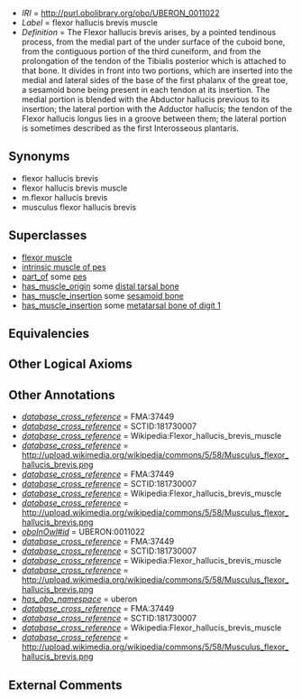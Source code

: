  * *IRI* = http://purl.obolibrary.org/obo/UBERON_0011022
 * *Label* = flexor hallucis brevis muscle
 * *Definition* = The Flexor hallucis brevis arises, by a pointed tendinous process, from the medial part of the under surface of the cuboid bone, from the contiguous portion of the third cuneiform, and from the prolongation of the tendon of the Tibialis posterior which is attached to that bone. It divides in front into two portions, which are inserted into the medial and lateral sides of the base of the first phalanx of the great toe, a sesamoid bone being present in each tendon at its insertion. The medial portion is blended with the Abductor hallucis previous to its insertion; the lateral portion with the Adductor hallucis; the tendon of the Flexor hallucis longus lies in a groove between them; the lateral portion is sometimes described as the first Interosseous plantaris.

## Synonyms

 * flexor hallucis brevis
 * flexor hallucis brevis muscle
 * m.flexor hallucis brevis
 * musculus flexor hallucis brevis

## Superclasses

 * [flexor muscle](../../UBERON/66/UBERON_0000366.md)
 * [intrinsic muscle of pes](../../UBERON/78/UBERON_0014378.md)
 * [part_of](../../BFO/50/BFO_0000050.md) some [pes](../../UBERON/87/UBERON_0002387.md)
 * [has_muscle_origin](../../RO/72/RO_0002372.md) some [distal tarsal bone](../../UBERON/21/UBERON_0010721.md)
 * [has_muscle_insertion](../../RO/73/RO_0002373.md) some [sesamoid bone](../../UBERON/79/UBERON_0001479.md)
 * [has_muscle_insertion](../../RO/73/RO_0002373.md) some [metatarsal bone of digit 1](../../UBERON/50/UBERON_0003650.md)

## Equivalencies


## Other Logical Axioms


## Other Annotations

 * *[database_cross_reference](../../ef/oboInOwl#hasDbXref.md)* = FMA:37449
 * *[database_cross_reference](../../ef/oboInOwl#hasDbXref.md)* = SCTID:181730007
 * *[database_cross_reference](../../ef/oboInOwl#hasDbXref.md)* = Wikipedia:Flexor_hallucis_brevis_muscle
 * *[database_cross_reference](../../ef/oboInOwl#hasDbXref.md)* = http://upload.wikimedia.org/wikipedia/commons/5/58/Musculus_flexor_hallucis_brevis.png
 * *[database_cross_reference](../../ef/oboInOwl#hasDbXref.md)* = FMA:37449
 * *[database_cross_reference](../../ef/oboInOwl#hasDbXref.md)* = SCTID:181730007
 * *[database_cross_reference](../../ef/oboInOwl#hasDbXref.md)* = Wikipedia:Flexor_hallucis_brevis_muscle
 * *[database_cross_reference](../../ef/oboInOwl#hasDbXref.md)* = http://upload.wikimedia.org/wikipedia/commons/5/58/Musculus_flexor_hallucis_brevis.png
 * *[oboInOwl#id](../../id/oboInOwl#id.md)* = UBERON:0011022
 * *[database_cross_reference](../../ef/oboInOwl#hasDbXref.md)* = FMA:37449
 * *[database_cross_reference](../../ef/oboInOwl#hasDbXref.md)* = SCTID:181730007
 * *[database_cross_reference](../../ef/oboInOwl#hasDbXref.md)* = Wikipedia:Flexor_hallucis_brevis_muscle
 * *[database_cross_reference](../../ef/oboInOwl#hasDbXref.md)* = http://upload.wikimedia.org/wikipedia/commons/5/58/Musculus_flexor_hallucis_brevis.png
 * *[has_obo_namespace](../../ce/oboInOwl#hasOBONamespace.md)* = uberon
 * *[database_cross_reference](../../ef/oboInOwl#hasDbXref.md)* = FMA:37449
 * *[database_cross_reference](../../ef/oboInOwl#hasDbXref.md)* = SCTID:181730007
 * *[database_cross_reference](../../ef/oboInOwl#hasDbXref.md)* = Wikipedia:Flexor_hallucis_brevis_muscle
 * *[database_cross_reference](../../ef/oboInOwl#hasDbXref.md)* = http://upload.wikimedia.org/wikipedia/commons/5/58/Musculus_flexor_hallucis_brevis.png

## External Comments

